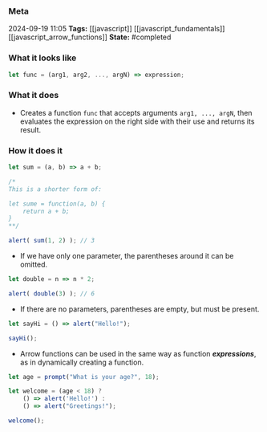 ### Meta
2024-09-19 11:05
**Tags:** [[javascript]] [[javascript_fundamentals]] [[javascript_arrow_functions]]
**State:** #completed  

### What it looks like
```JavaScript title:app.js
let func = (arg1, arg2, ..., argN) => expression;
```

### What it does
- Creates a function `func` that accepts arguments `arg1, ..., argN`, then evaluates the expression on the right side with their use and returns its result.

### How it does it
```JavaScript title:app.js
let sum = (a, b) => a + b;

/*
This is a shorter form of:

let sume = function(a, b) {
	return a + b;
}
**/

alert( sum(1, 2) ); // 3
```

- If we have only one parameter, the parentheses around it can be omitted.

```JavaScript title:app.js
let double = n => n * 2;

alert( double(3) ); // 6
```

- If there are no parameters, parentheses are empty,  but must be present.

```JavaScript title:app.js
let sayHi = () => alert("Hello!");

sayHi();
```

- Arrow functions can be used in the same way as function ***expressions***, as in dynamically creating a function.

```JavaScript title:app.js
let age = prompt("What is your age?", 18);

let welcome = (age < 18) ?
	() => alert('Hello!') :
	() => alert("Greetings!");

welcome();
```